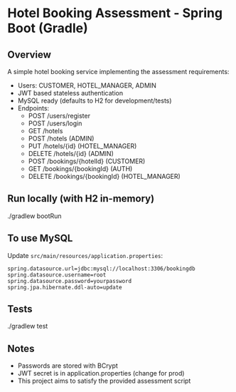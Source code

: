 # Hotel Booking Assessment - Spring Boot (Gradle)

## Overview
A simple hotel booking service implementing the assessment requirements:
- Users: CUSTOMER, HOTEL_MANAGER, ADMIN
- JWT based stateless authentication
- MySQL ready (defaults to H2 for development/tests)
- Endpoints:
  - POST /users/register
  - POST /users/login
  - GET /hotels
  - POST /hotels (ADMIN)
  - PUT /hotels/{id} (HOTEL_MANAGER)
  - DELETE /hotels/{id} (ADMIN)
  - POST /bookings/{hotelId} (CUSTOMER)
  - GET /bookings/{bookingId} (AUTH)
  - DELETE /bookings/{bookingId} (HOTEL_MANAGER)

## Run locally (with H2 in-memory)
./gradlew bootRun

## To use MySQL
Update `src/main/resources/application.properties`:
```
spring.datasource.url=jdbc:mysql://localhost:3306/bookingdb
spring.datasource.username=root
spring.datasource.password=yourpassword
spring.jpa.hibernate.ddl-auto=update
```

## Tests
./gradlew test

## Notes
- Passwords are stored with BCrypt
- JWT secret is in application.properties (change for prod)
- This project aims to satisfy the provided assessment script
